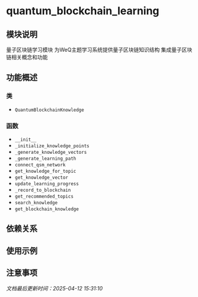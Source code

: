 # quantum_blockchain_learning

## 模块说明
量子区块链学习模块
为WeQ主题学习系统提供量子区块链知识结构
集成量子区块链相关概念和功能

## 功能概述

### 类

- `QuantumBlockchainKnowledge`

### 函数

- `__init__`
- `_initialize_knowledge_points`
- `_generate_knowledge_vectors`
- `_generate_learning_path`
- `connect_qsm_network`
- `get_knowledge_for_topic`
- `get_knowledge_vector`
- `update_learning_progress`
- `_record_to_blockchain`
- `get_recommended_topics`
- `search_knowledge`
- `get_blockchain_knowledge`

## 依赖关系

## 使用示例

## 注意事项

*文档最后更新时间：2025-04-12 15:31:10*